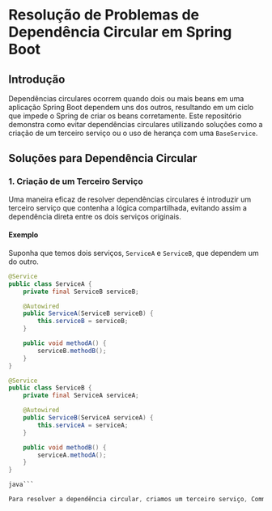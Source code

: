 # Resolução de Problemas de Dependência Circular em Spring Boot

## Introdução

Dependências circulares ocorrem quando dois ou mais beans em uma aplicação Spring Boot dependem uns dos outros, resultando em um ciclo que impede o Spring de criar os beans corretamente. Este repositório demonstra como evitar dependências circulares utilizando soluções como a criação de um terceiro serviço ou o uso de herança com uma `BaseService`.

## Soluções para Dependência Circular

### 1. Criação de um Terceiro Serviço

Uma maneira eficaz de resolver dependências circulares é introduzir um terceiro serviço que contenha a lógica compartilhada, evitando assim a dependência direta entre os dois serviços originais.

#### Exemplo

Suponha que temos dois serviços, `ServiceA` e `ServiceB`, que dependem um do outro.

```java
@Service
public class ServiceA {
    private final ServiceB serviceB;

    @Autowired
    public ServiceA(ServiceB serviceB) {
        this.serviceB = serviceB;
    }

    public void methodA() {
        serviceB.methodB();
    }
}

@Service
public class ServiceB {
    private final ServiceA serviceA;

    @Autowired
    public ServiceB(ServiceA serviceA) {
        this.serviceA = serviceA;
    }

    public void methodB() {
        serviceA.methodA();
    }
}

java```

Para resolver a dependência circular, criamos um terceiro serviço, CommonService.
